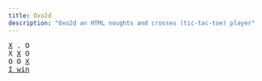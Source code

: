 ```yaml
---
title: Oxo2d 
description: "Oxo2d an HTML noughts and crosses (tic-tac-toe) player"
---
```


<pre class="oxo2d">
<u>X</u> . O
X <u>X</u> O
O O <u>X</u>
<a href="../">I win</a>
</pre>
